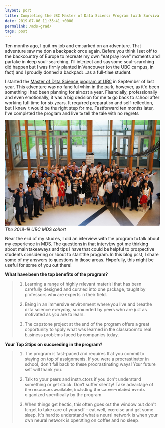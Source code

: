 ```yaml
---
layout: post
title: Completing the UBC Master of Data Science Program (with Survival Tips)
date: 2019-07-06 11:35:41 +0000
permalink: /mds-grad/
tags: post
---
```


Ten months ago, I quit my job and embarked on an adventure. That adventure saw me don a backpack once again. Before you think I set off to the backcountry of Europe to recreate my own "eat pray love" moments and partake in deep soul-searching, I'll interject and say some soul-searching did happen but I was firmly planted in Vancouver (on the UBC campus, in fact) and I proudly donned a backpack...as a full-time student.

I started the [Master of Data Science program at UBC](https://masterdatascience.ubc.ca/) in September of last year. This adventure was no fanciful whim in the park, however, as it'd been something I had been planning for almost a year. Financially, professionally and even emotionally, it was a big decision for me to go back to school after working full-time for six years. It required preparation and self-reflection, but I knew it would be the right step for me. Fastforward ten months later, I've completed the program and live to tell the tale with no regrets.

![](assets/images/mds_yearend.jpg)
*The 2018-19 UBC MDS cohort*

Near the end of my studies, I did an interview with the program to talk about my experience in MDS. The questions in that interview got me thinking about main takeaways and tips I have that could be helpful to prospective students considering or about to start the program. In this blog post, I share some of my answers to questions in those areas. Hopefully, this might be useful for some of you out there!

**What have been the top benefits of the program?**

>1) Learning a range of highly relevant material that has been carefully designed and curated into one package, taught by professors who are experts in their field.
>
>2) Being in an immersive environment where you live and breathe data science everyday, surrounded by peers who are just as motivated as you are to learn.
>
>3) The capstone project at the end of the program offers a great opportunity to apply what was learned in the classroom to real business problems faced by companies today.

**Your Top 3 tips on succeeding in the program?**

>1)  The program is fast-paced and requires that you commit to staying on top of assignments. If you were a procrastinator in school, don't fall back to these procrastinating ways! Your future self will thank you.
>
>2) Talk to your peers and instructors if you don't understand something or get stuck. Don't suffer silently! Take advantage of the resources available, including the career-related events organized specifically by the program.
>
>3) When things get hectic, this often goes out the window but don't forget to take care of yourself - eat well, exercise and get some sleep. It's hard to understand what a neural network is when your own neural network is operating on coffee and no sleep.
